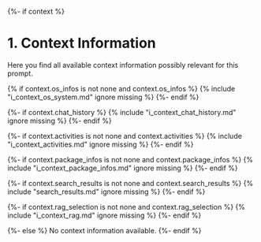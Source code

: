 {%- if context %}

# 1. Context Information
Here you find all available context information possibly relevant for this prompt.

{% if context.os_infos is not none and context.os_infos %}
{% include "i_context_os_system.md" ignore missing %}
{%- endif %}

{%- if context.chat_history %}
{% include "i_context_chat_history.md" ignore missing %}
{%- endif %}

{%- if context.activities is not none and context.activities %}
{% include "i_context_activities.md" ignore missing %}
{%- endif %}

{%- if context.package_infos is not none and context.package_infos %}
{% include "i_context_package_infos.md" ignore missing %}
{%- endif %}

{%- if context.search_results is not none and context.search_results %}
{% include "search_results.md" ignore missing %}
{%- endif %}

{%- if context.rag_selection is not none and context.rag_selection %}
{% include "i_context_rag.md" ignore missing %}
{%- endif %}

{%- else %}
No context information available.
{%- endif %}